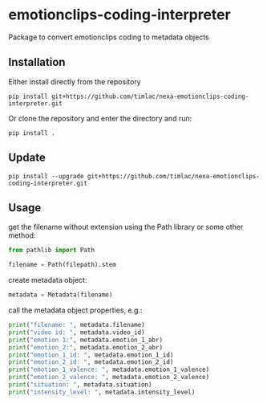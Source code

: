 # emotionclips-coding-interpreter
Package to convert emotionclips coding to metadata objects

## Installation 

Either install directly from the repository

`pip install git+https://github.com/timlac/nexa-emotionclips-coding-interpreter.git`

Or clone the repository and enter the directory and run:

`pip install .`

## Update 

`pip install --upgrade git+https://github.com/timlac/nexa-emotionclips-coding-interpreter.git`

## Usage

get the filename without extension using the Path library or some other method:

```python
from pathlib import Path

filename = Path(filepath).stem
```

create metadata object:

```python 
metadata = Metadata(filename)
```

call the metadata object properties, e.g.:

```python 
print("filename: ", metadata.filename)
print("video id: ", metadata.video_id)
print("emotion 1:", metadata.emotion_1_abr)
print("emotion_2:", metadata.emotion_2_abr)
print("emotion_1_id: ", metadata.emotion_1_id)
print("emotion_2_id: ", metadata.emotion_2_id)
print("emotion_1_valence: ", metadata.emotion_1_valence)
print("emotion_2_valence: ", metadata.emotion_2_valence)
print("situation: ", metadata.situation)
print("intensity_level: ", metadata.intensity_level)
```

